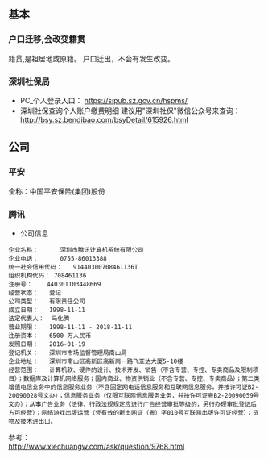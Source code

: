 ## 基本
### 户口迁移,会改变籍贯
籍贯,是祖居地或原籍。
户口迁出，不会有发生改变。
### 深圳社保局
+ PC_个人登录入口：
https://sipub.sz.gov.cn/hspms/
+ 深圳社保查询个人账户缴费明细
建议用"深圳社保"微信公众号来查询：
http://bsy.sz.bendibao.com/bsyDetail/615926.html

## 公司
### 平安
全称：中国平安保险(集团)股份
### 腾讯
+ 公司信息  
```
企业名称：      深圳市腾讯计算机系统有限公司  
企业电话：      0755-86013388  
统一社会信用代码：	91440300708461136T	
组织机构代码：	708461136  
注册号：	440301103448669	
经营状态：	登记  
公司类型：	有限责任公司	
成立日期：	1998-11-11  
法定代表人：	马化腾    
营业期限：	1998-11-11 - 2018-11-11  
注册资本：	6500 万人民币	
发照日期：	2016-01-19  
登记机关：	深圳市市场监督管理局南山局  
企业地址：	深圳市南山区高新区高新南一路飞亚达大厦5-10楼  
经营范围：	计算机软、硬件的设计、技术开发、销售（不含专营、专控、专卖商品及限制项目）；数据库及计算机网络服务；国内商业、物资供销业（不含专营、专控、专卖商品）；第二类增值电信业务中的信息服务业务（不含固定网电话信息服务和互联网信息服务，并按许可证B2-20090028号文办）；信息服务业务（仅限互联网信息服务业务，并按许可证粤B2-20090059号文办）；从事广告业务（法律、行政法规规定应进行广告经营审批等级的，另行办理审批登记后方可经营）；网络游戏出版运营（凭有效的新出网证（粤）字010号互联网出版许可证经营）；货物及技术进出口。  
```
参考：  
http://www.xiechuangw.com/ask/question/9768.html